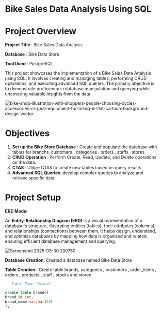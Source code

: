# Bike Sales Data Analysis Using SQL

# Project Overview

**Project Title** : Bike Sales Data Analysis

**Database** : Bike Data Store

**Tool Used** : PostgreSQL


This project showcases the implementation of a Bike Sales Data Analysis using SQL. It involves creating and managing tables, performing CRUD operations, and executing advanced SQL queries. The primary objective is to demonstrate proficiency in database manipulation and querying while uncovering valuable insights from the data.

![bike-shop-illustration-with-shoppers-people-choosing-cycles-accessories-or-gear-equipment-for-riding-in-flat-cartoon-background-design-vector](https://github.com/user-attachments/assets/dec28b77-ccc9-44c4-883e-d7d8410e2e37)

# Objectives

1. **Set up the Bike Store Database** :  Create and populate the database with tables for branchs, customers , categories , orders , staffs , stores.
2. **CRUD Operation** : Perform Create, Read, Update, and Delete operations on the data.
3. **CTAS** : Utilize CTAS to create new tables based on query results.
4. **Advanced SQL Queries**: develop complex queries to analyze and retrieve specific data.

# Project Setup 

**ERD Model** 

An **Entity-Relationship Diagram (ERD)** is a visual representation of a database's structure, illustrating entities (tables), their attributes (columns), and relationships (connections) between them. It helps design, understand, and optimize databases by mapping how data is organized and related, ensuring efficient database management and querying.

![Screenshot 2025-03-30 200750](https://github.com/user-attachments/assets/5f214004-677b-4f62-9e62-28a35424e502)

**Database Creation**: Created a database named Bike Data Store

**Table Creation** : Create table brands, categories , customers , order_items , orders , products , staff ,  stocks and stores 

```sql
-- Table Name 'brands'

create table brands(
brand_id int,
brand_name varchar(20)
);





```
